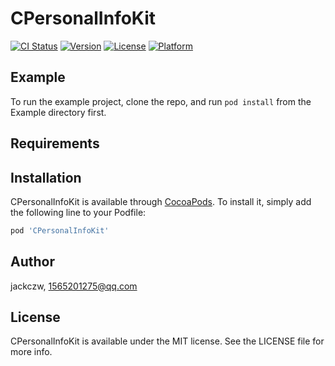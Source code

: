 # CPersonalInfoKit

[![CI Status](https://img.shields.io/travis/jackczw/CPersonalInfoKit.svg?style=flat)](https://travis-ci.org/jackczw/CPersonalInfoKit)
[![Version](https://img.shields.io/cocoapods/v/CPersonalInfoKit.svg?style=flat)](https://cocoapods.org/pods/CPersonalInfoKit)
[![License](https://img.shields.io/cocoapods/l/CPersonalInfoKit.svg?style=flat)](https://cocoapods.org/pods/CPersonalInfoKit)
[![Platform](https://img.shields.io/cocoapods/p/CPersonalInfoKit.svg?style=flat)](https://cocoapods.org/pods/CPersonalInfoKit)

## Example

To run the example project, clone the repo, and run `pod install` from the Example directory first.

## Requirements

## Installation

CPersonalInfoKit is available through [CocoaPods](https://cocoapods.org). To install
it, simply add the following line to your Podfile:

```ruby
pod 'CPersonalInfoKit'
```

## Author

jackczw, 1565201275@qq.com

## License

CPersonalInfoKit is available under the MIT license. See the LICENSE file for more info.
